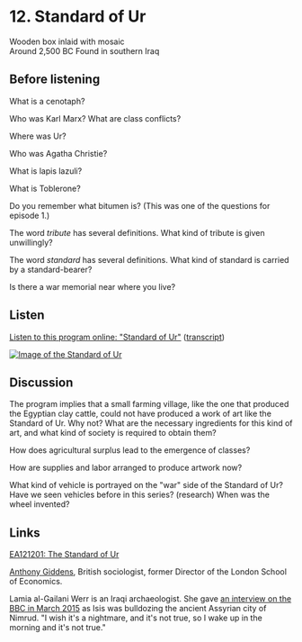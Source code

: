 # 12. Standard of Ur

Wooden box inlaid with mosaic  
Around 2,500 BC
Found in southern Iraq


## Before listening

What is a cenotaph?

Who was Karl Marx? What are class conflicts?

Where was Ur?

Who was Agatha Christie?

What is lapis lazuli?

What is Toblerone?

Do you remember what bitumen is? (This was one of the questions for
episode 1.)

The word *tribute* has several definitions. What kind of tribute is
given unwillingly?

The word *standard* has several definitions. What kind of standard is
carried by a standard-bearer?

Is there a war memorial near where you live?


## Listen

[Listen to this program online:
"Standard of Ur"](http://www.bbc.co.uk/ahistoryoftheworld/objects/cVczEWH0RVm_dFZtJBAjRw)
([transcript](http://www.bbc.co.uk/ahistoryoftheworld/about/transcripts/episode12/))

[![Image of the Standard of Ur](https://upload.wikimedia.org/wikipedia/commons/thumb/3/38/Denis_Bourez_-_British_Museum%2C_London_%288747049029%29_%282%29.jpg/640px-Denis_Bourez_-_British_Museum%2C_London_%288747049029%29_%282%29.jpg)](https://commons.wikimedia.org/wiki/Category:Standard_of_Ur)


## Discussion

The program implies that a small farming village, like the one that
produced the Egyptian clay cattle, could not have produced a work of art
like the Standard of Ur. Why not? What are the necessary ingredients for
this kind of art, and what kind of society is required to obtain them?

How does agricultural surplus lead to the emergence of classes?

How are supplies and labor arranged to produce artwork now?

What kind of vehicle is portrayed on the "war" side of the Standard of
Ur? Have we seen vehicles before in this series? (research) When was the
wheel invented?


## Links

[EA121201: The Standard of Ur](www.britishmuseum.org/research/collection_online/collection_object_details.aspx?objectId=368264&partId=1)

[Anthony Giddens](https://en.wikipedia.org/wiki/Anthony_Giddens),
British sociologist, former Director of the London School of Economics.

Lamia al-Gailani Werr is an Iraqi archaeologist. She gave
[an interview on the BBC in March 2015](https://soundcloud.com/bbc-world-service/heartbreaking-destruction-of-ancient-iraqi-city-of-nimrud)
as Isis was bulldozing the ancient Assyrian city of Nimrud. "I wish it's
a nightmare, and it's not true, so I wake up in the morning and it's not
true."
